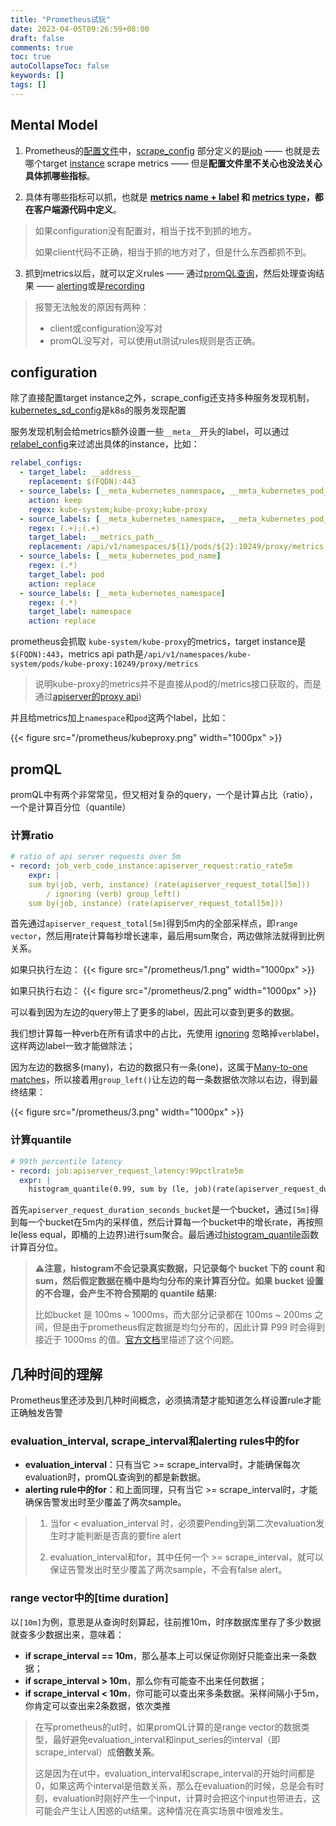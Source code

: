 ```yaml
---
title: "Prometheus试玩"
date: 2023-04-05T09:26:59+08:00
draft: false
comments: true
toc: true
autoCollapseToc: false
keywords: []
tags: []
---
```


## Mental Model
1. Prometheus的[配置文件](https://prometheus.io/docs/prometheus/latest/configuration/configuration/)中，[scrape_config](https://prometheus.io/docs/prometheus/latest/configuration/configuration/#scrape_config) 部分定义的是[job](https://prometheus.io/docs/concepts/jobs_instances/#jobs-and-instances) —— 也就是去哪个target [instance](https://prometheus.io/docs/concepts/jobs_instances/#jobs-and-instances) scrape metrics —— 但是**配置文件里不关心也没法关心具体抓哪些指标**。

2. 具体有哪些指标可以抓，也就是 **[metrics name + label](https://prometheus.io/docs/concepts/data_model/#metric-names-and-labels) 和 [metrics type](https://prometheus.io/docs/concepts/metric_types/)，都在客户端源代码中定义**。

> 如果configuration没有配置对，相当于找不到抓的地方。
> 
> 如果client代码不正确，相当于抓的地方对了，但是什么东西都抓不到。

3. 抓到metrics以后，就可以定义rules —— 通过[promQL查询](https://prometheus.io/docs/prometheus/latest/querying/basics/)，然后处理查询结果 —— [alerting](https://prometheus.io/docs/prometheus/latest/configuration/alerting_rules/)或是[recording](https://prometheus.io/docs/prometheus/latest/configuration/recording_rules/)

> 报警无法触发的原因有两种：
> 
> * client或configuration没写对
> * promQL没写对，可以使用ut测试rules规则是否正确。

## configuration
除了直接配置target instance之外，scrape_config还支持多种服务发现机制，[kubernetes_sd_config](https://prometheus.io/docs/prometheus/latest/configuration/configuration/#kubernetes_sd_config)是k8s的服务发现配置

服务发现机制会给metrics额外设置一些`__meta__`开头的label，可以通过[relabel_config](https://prometheus.io/docs/prometheus/latest/configuration/configuration/#relabel_config)来过滤出具体的instance，比如：

```yaml
relabel_configs:
  - target_label: __address__
    replacement: $(FQDN):443
  - source_labels: [__meta_kubernetes_namespace, __meta_kubernetes_pod_label_component,     __meta_kubernetes_pod_container_name]
    action: keep
    regex: kube-system;kube-proxy;kube-proxy
  - source_labels: [__meta_kubernetes_namespace, __meta_kubernetes_pod_name]
    regex: (.+);(.+)
    target_label: __metrics_path__
    replacement: /api/v1/namespaces/${1}/pods/${2}:10249/proxy/metrics
  - source_labels: [__meta_kubernetes_pod_name]
    regex: (.*)
    target_label: pod
    action: replace
  - source_labels: [__meta_kubernetes_namespace]
    regex: (.*)
    target_label: namespace
    action: replace
```

prometheus会抓取 `kube-system/kube-proxy`的metrics，target instance是`$(FQDN):443`，metrics api path是`/api/v1/namespaces/kube-system/pods/kube-proxy:10249/proxy/metrics`

> 说明kube-proxy的metrics并不是直接从pod的/metrics接口获取的，而是通过[apiserver的proxy api](https://kubernetes.io/docs/tasks/access-application-cluster/access-cluster-services/#manually-constructing-apiserver-proxy-urls))

并且给metrics加上`namespace`和`pod`这两个label，比如：

{{< figure src="/prometheus/kubeproxy.png" width="1000px" >}}




## promQL

promQL中有两个非常常见，但又相对复杂的query，一个是计算占比（ratio），一个是计算百分位（quantile）

### 计算ratio

```yaml
# ratio of api server requests over 5m
- record: job_verb_code_instance:apiserver_request:ratio_rate5m
    expr: |
    sum by(job, verb, instance) (rate(apiserver_request_total[5m]))
        / ignoring (verb) group_left()
    sum by(job, instance) (rate(apiserver_request_total[5m]))
```

首先通过`apiserver_request_total[5m]`得到5m内的全部采样点，即`range vector`，然后用rate计算每秒增长速率，最后用sum聚合，两边做除法就得到比例关系。

如果只执行左边：
{{< figure src="/prometheus/1.png" width="1000px" >}}

如果只执行右边：
{{< figure src="/prometheus/2.png" width="1000px" >}}

可以看到因为左边的query带上了更多的label，因此可以查到更多的数据。

我们想计算每一种verb在所有请求中的占比，先使用 [ignoring](https://prometheus.io/docs/prometheus/latest/querying/operators/#vector-matching-keywords) 忽略掉`verb`label，这样两边label一致才能做除法；

因为左边的数据多(many)，右边的数据只有一条(one)，这属于[Many-to-one matches](https://prometheus.io/docs/prometheus/latest/querying/operators/#many-to-one-and-one-to-many-vector-matches)，所以接着用`group_left()`让左边的每一条数据依次除以右边，得到最终结果：

{{< figure src="/prometheus/3.png" width="1000px" >}}


### 计算quantile

```yaml
# 99th percentile latency
- record: job:apiserver_request_latency:99pctlrate5m
  expr: |
    histogram_quantile(0.99, sum by (le, job)(rate(apiserver_request_duration_seconds_bucket{verb=~"GET|POST|DELETE|PATCH"}[5m]))) * 1000 > 0
```

首先`apiserver_request_duration_seconds_bucket`是一个bucket，通过`[5m]`得到每一个bucket在5m内的采样值，然后计算每一个bucket中的增长rate，再按照le(less equal，即桶的上边界)进行sum聚合。最后通过[histogram_quantile](https://prometheus.io/docs/prometheus/latest/querying/functions/#histogram_quantile)函数计算百分位。

>**⚠️注意，histogram不会记录真实数据，只记录每个 bucket 下的 count 和 sum，然后假定数据在桶中是均匀分布的来计算百分位。如果 bucket 设置的不合理，会产生不符合预期的 quantile 结果:**
> 
> 比如bucket 是 100ms ~ 1000ms，而大部分记录都在 100ms ~ 200ms 之间，但是由于prometheus假定数据是均匀分布的，因此计算 P99 时会得到接近于 1000ms 的值。[官方文档](https://prometheus.io/docs/practices/histograms/#errors-of-quantile-estimation)里描述了这个问题。



## 几种时间的理解
Prometheus里还涉及到几种时间概念，必须搞清楚才能知道怎么样设置rule才能正确触发告警

### evaluation_interval, scrape_interval和alerting rules中的for
- **evaluation_interval**：只有当它 >= scrape_interval时，才能确保每次evaluation时，promQL查询到的都是新数据。
- **alerting rule中的for**：和上面同理，只有当它 >= scrape_interval时，才能确保告警发出时至少覆盖了两次sample。

> 1. 当for < evaluation_interval 时，必须要Pending到第二次evaluation发生时才能判断是否真的要fire alert
> 
> 2. evaluation_interval和for，其中任何一个 >= scrape_interval，就可以保证告警发出时至少覆盖了两次sample，不会有false alert。

### range vector中的[time duration]
以`[10m]`为例，意思是从查询时刻算起，往前推10m，时序数据库里存了多少数据就查多少数据出来，意味着：

- **if scrape_interval == 10m**，那么基本上可以保证你刚好只能查出来一条数据；
- **if scrape_interval > 10m**，那么你有可能查不出来任何数据；
- **if scrape_interval < 10m**，你可能可以查出来多条数据。采样间隔小于5m，你肯定可以查出来2条数据，依次类推

> 在写prometheus的ut时，如果promQL计算的是range vector的数据类型，最好避免evaluation_interval和input_series的interval（即scrape_interval）成**倍数关系**。
> 
> 这是因为在ut中，evaluation_interval和scrape_interval的开始时间都是0，如果这两个interval是倍数关系，那么在evaluation的时候，总是会有时刻，evaluation时刚好产生一个input，计算时会把这个input也带进去，这可能会产生让人困惑的ut结果。这种情况在真实场景中很难发生。